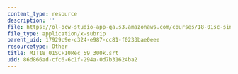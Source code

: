 ```yaml
---
content_type: resource
description: ''
file: https://ol-ocw-studio-app-qa.s3.amazonaws.com/courses/18-01sc-single-variable-calculus-fall-2010/86d866adcfc66c1f294a0d7b31624ba2_MIT18_01SCF10Rec_59_300k.srt
file_type: application/x-subrip
parent_uid: 17929c9e-c324-e987-cc81-f0233bae0eee
resourcetype: Other
title: MIT18_01SCF10Rec_59_300k.srt
uid: 86d866ad-cfc6-6c1f-294a-0d7b31624ba2
---
```

